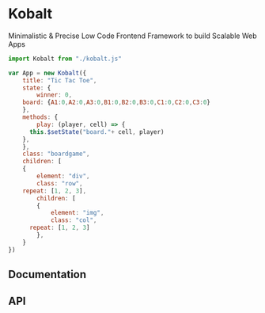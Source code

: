 # Kobalt

Minimalistic & Precise Low Code Frontend Framework to build Scalable Web Apps

```javascript
import Kobalt from "./kobalt.js"

var App = new Kobalt({
	title: "Tic Tac Toe",
	state: {
		winner: 0,
    board: {A1:0,A2:0,A3:0,B1:0,B2:0,B3:0,C1:0,C2:0,C3:0}
	},
	methods: {
		play: (player, cell) => {
      this.$setState("board."+ cell, player)
    },
	},
	class: "boardgame",
	children: [
	{
		element: "div",
		class: "row",
    repeat: [1, 2, 3],
		children: [
		{
			element: "img",
			class: "col",
      repeat: [1, 2, 3]
		},
	}
})
```


## Documentation

## API
